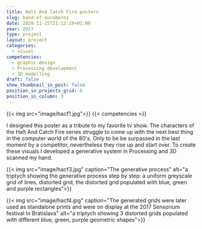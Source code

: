 ```yaml
---
title: Halt And Catch Fire posters 
slug: hand-of-ouroboros
date: 2020-11-15T21:12:19+01:00
year: 2017
type: project
layout: project
categories:
  - visual 
competencies:
  - graphic design
  - Processing development
  - 3D modelling
draft: false
show_thumbnail_in_post: false
position_in_projects_grid: 0
position_in_column: 3
---
```

{{< img src="image/hacf1.jpg">}}
{{< competencies >}}

I designed this poster as a tribute to my favorite tv show. The characters of the Halt And Catch Fire series struggle to come up with the next best thing in the computer world of the 80's. Only to be be surpassed in the last moment by a competitor, nevertheless they rise up and start over. To create these visuals I developed a generative system in Processing and 3D scanned my hand.

{{< img src="image/hacf3.jpg" caption="The generative process" alt="a triptych showing the generative process step by step: a uniform greyscale grid of lines, distorted grid, the distorted grid populated with blue, green and purple rectangles">}}

{{< img src="image/hacf4.jpg" caption="The generated grids were later used as standalone prints and were on display at the 2017 Sensorium festival In Bratislava" alt="a triptych showing 3 distorted grids populated with different blue, green, purple geometric shapes">}}


